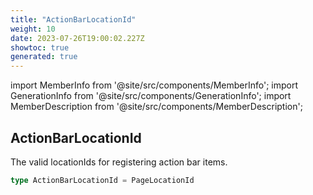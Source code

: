 ```yaml
---
title: "ActionBarLocationId"
weight: 10
date: 2023-07-26T19:00:02.227Z
showtoc: true
generated: true
---
```

<!-- This file was generated from the Vendure source. Do not modify. Instead, re-run the "docs:build" script -->
import MemberInfo from '@site/src/components/MemberInfo';
import GenerationInfo from '@site/src/components/GenerationInfo';
import MemberDescription from '@site/src/components/MemberDescription';


## ActionBarLocationId

<GenerationInfo sourceFile="packages/admin-ui/src/lib/core/src/common/component-registry-types.ts" sourceLine="103" packageName="@vendure/admin-ui" />

The valid locationIds for registering action bar items.

```ts title="Signature"
type ActionBarLocationId = PageLocationId
```
